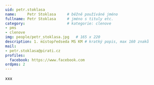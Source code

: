 ```yaml
---
uid: petr.stoklasa
name:     Petr Stoklasa  	# běžně používáné jméno
fullname: Petr Stoklasa  	# jméno s tituly etc.
category:                   # kategorie: clenove
- pms
- clenove
img: people/petr_stoklasa.jpg   # 165 x 220
description: 1. místopředseda MS KM # kratký popis, max 160 znaků
mail:
- petr.stoklasa@pirati.cz
profiles:
  facebook: https://www.facebook.com
ordpms: 2
---
```


xxx
